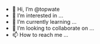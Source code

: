 - 👋 Hi, I’m @topwate
- 👀 I’m interested in ...
- 🌱 I’m currently learning ...
- 💞️ I’m looking to collaborate on ...
- 📫 How to reach me ...

<!---
topwate/topwate is a ✨ special ✨ repository because its `README.md` (this file) appears on your GitHub profile.
You can click the Preview link to take a look at your changes.
--->
